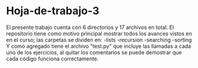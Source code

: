 # Hoja-de-trabajo-3
El presente trabajo cuenta con 6 directorios y 17 archivos en total. El repositorio tiene como motivo principal mostrar todos los avances vistos en en el curso; las carpetas se dividen en: 
-lists
-recursion
-searching
-sorting
Y como agregado tiene el archivo "test.py" que incluye las llamadas a cada uno de los ejercicios, al quitar los comentarios se puede demostrar que cada código funciona correctamente.